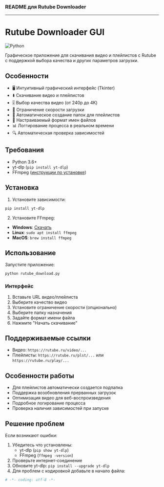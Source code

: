 ### README для Rutube Downloader

---

# Rutube Downloader GUI
![Python](https://img.shields.io/badge/Python-3.6%2B-blue?logo=python)

Графическое приложение для скачивания видео и плейлистов с Rutube с поддержкой выбора качества и других параметров загрузки.

## Особенности
- 🖥️ Интуитивный графический интерфейс (Tkinter)
- ⬇️ Скачивание видео и плейлистов
- 🎚️ Выбор качества видео (от 240p до 4K)
- 🚦 Ограничение скорости загрузки
- 📁 Автоматическое создание папок для плейлистов
- 📝 Настраиваемый формат имен файлов
- 📊 Логгирование процесса в реальном времени
- 🔍 Автоматическая проверка зависимостей

## Требования
- Python 3.6+
- yt-dlp (`pip install yt-dlp`)
- FFmpeg ([инструкции по установке](https://ffmpeg.org/download.html))

## Установка
1. Установите зависимости:
```bash
pip install yt-dlp
```

2. Установите FFmpeg:
- **Windows**: [Скачать](https://www.gyan.dev/ffmpeg/builds/)
- **Linux**: `sudo apt install ffmpeg`
- **MacOS**: `brew install ffmpeg`

## Использование
Запустите приложение:
```bash
python rutube_download.py
```

### Интерфейс

1. Вставьте URL видео/плейлиста
2. Выберите качество видео
3. Установите ограничение скорости (опционально)
4. Выберите папку назначения
5. Задайте формат имени файла
6. Нажмите "Начать скачивание"

## Поддерживаемые ссылки
- Видео: `https://rutube.ru/video/...`
- Плейлисты: `https://rutube.ru/plst/...` или `https://rutube.ru/play/...`

## Особенности работы
- Для плейлистов автоматически создается подпапка
- Поддержка возобновления прерванных загрузок
- Оптимизация видео для веб-воспроизведения
- Подробное логирование процесса
- Проверка наличия зависимостей при запуске

## Решение проблем
Если возникают ошибки:
1. Убедитесь что установлены:
   - yt-dlp (`pip show yt-dlp`)
   - FFmpeg (`ffmpeg -version`)
2. Проверьте интернет-соединение
3. Обновите yt-dlp: `pip install --upgrade yt-dlp`
4. Для проблем с кодировкой добавьте в начало файла:
```python
# -*- coding: utf-8 -*-
```

